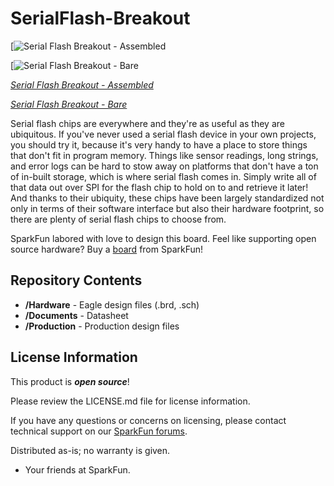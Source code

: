 SerialFlash-Breakout
========================================

[![Serial Flash Breakout - Assembled](https://cdn.sparkfun.com//assets/parts/1/6/0/7/7/17115-Serial_Flash_Breakout_-_Assembled-01.jpg)

[![Serial Flash Breakout - Bare](https://cdn.sparkfun.com//assets/parts/1/6/0/7/8/17116-Serial_Flash_Breakout_-_Bare-01.jpg)

[*Serial Flash Breakout - Assembled*](https://www.sparkfun.com/products/17115)

[*Serial Flash Breakout - Bare*](https://www.sparkfun.com/products/17116)

Serial flash chips are everywhere and they're as useful as they are ubiquitous. If you've never used a serial flash device in your own projects, you should try it, because it's very handy to have a place to store things that don't fit in program memory. Things like sensor readings, long strings, and error logs can be hard to stow away on platforms that don't have a ton of in-built storage, which is where serial flash comes in. Simply write all of that data out over SPI for the flash chip to hold on to and retrieve it later! And thanks to their ubiquity, these chips have been largely standardized not only in terms of their software interface but also their hardware footprint, so there are plenty of serial flash chips to choose from.

SparkFun labored with love to design this board. Feel like supporting open source hardware? 
Buy a [board](https://www.sparkfun.com/products/17115) from SparkFun!

Repository Contents
-------------------

* **/Hardware** - Eagle design files (.brd, .sch)
* **/Documents** - Datasheet
* **/Production** - Production design files


License Information
-------------------

This product is _**open source**_! 

Please review the LICENSE.md file for license information. 

If you have any questions or concerns on licensing, please contact technical support on our [SparkFun forums](https://forum.sparkfun.com/viewforum.php?f=152).

Distributed as-is; no warranty is given.

- Your friends at SparkFun.
